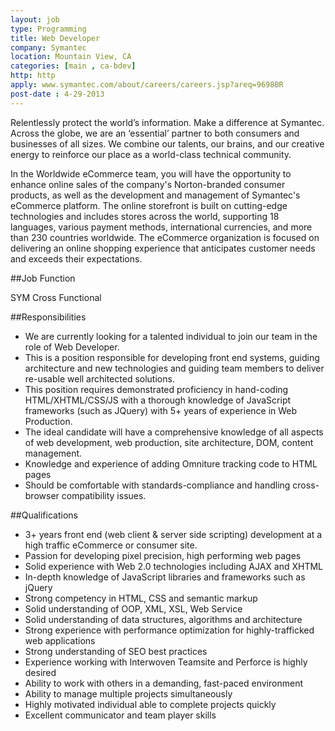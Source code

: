 ```yaml
---
layout: job
type: Programming
title: Web Developer
company: Symantec
location: Mountain View, CA
categories: [main , ca-bdev]
http: http
apply: www.symantec.com/about/careers/careers.jsp?areq=9698BR
post-date : 4-29-2013
---
```


Relentlessly protect the world’s information. Make a difference at Symantec. Across the globe, we are an ‘essential’ partner to both consumers and businesses of all sizes. We combine our talents, our brains, and our creative energy to reinforce our place as a world-class technical community.

In the Worldwide eCommerce team, you will have the opportunity to enhance online sales of the company's Norton-branded consumer products, as well as the development and management of Symantec's eCommerce platform. The online storefront is built on cutting-edge technologies and includes stores across the world, supporting 18 languages, various payment methods, international currencies, and more than 230 countries worldwide. The eCommerce organization is focused on delivering an online shopping experience that anticipates customer needs and exceeds their expectations.

##Job Function 	

SYM Cross Functional

##Responsibilities

* We are currently looking for a talented individual to join our team in the role of Web Developer.
* This is a position responsible for developing front end systems, guiding architecture and new technologies and guiding team members to deliver re-usable well architected solutions.
* This position requires demonstrated proficiency in hand-coding HTML/XHTML/CSS/JS with a thorough knowledge of JavaScript frameworks (such as JQuery) with 5+ years of experience in Web Production.
* The ideal candidate will have a comprehensive knowledge of all aspects of web development, web production, site architecture, DOM, content management.
* Knowledge and experience of adding Omniture tracking code to HTML pages
* Should be comfortable with standards-compliance and handling cross-browser compatibility issues.

##Qualifications 	

* 3+ years front end (web client & server side scripting) development at a high traffic eCommerce or consumer site.
* Passion for developing pixel precision, high performing web pages
* Solid experience with Web 2.0 technologies including AJAX and XHTML
* In-depth knowledge of JavaScript libraries and frameworks such as jQuery
* Strong competency in HTML, CSS and semantic markup
* Solid understanding of OOP, XML, XSL, Web Service
* Solid understanding of data structures, algorithms and architecture
* Strong experience with performance optimization for highly-trafficked web applications
* Strong understanding of SEO best practices
* Experience working with Interwoven Teamsite and Perforce is highly desired
* Ability to work with others in a demanding, fast-paced environment
* Ability to manage multiple projects simultaneously
* Highly motivated individual able to complete projects quickly
* Excellent communicator and team player skills